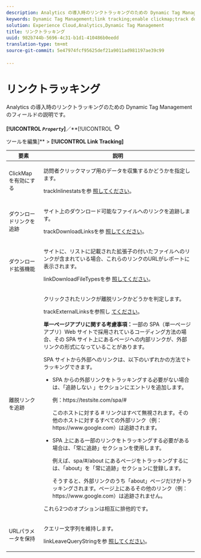 ```yaml
---
description: Analytics の導入時のリンクトラッキングのための Dynamic Tag Management のフィールドの説明です。
keywords: Dynamic Tag Management;link tracking;enable clickmap;track download links;download extensions;track outbound links;keep url parameters
solution: Experience Cloud,Analytics,Dynamic Tag Management
title: リンクトラッキング
uuid: 982b744b-5696-4c31-b1d1-410486b0eedd
translation-type: tm+mt
source-git-commit: 5e47974fcf95625def21a9011ad981197ae39c99

---
```



# リンクトラッキング

Analytics の導入時のリンクトラッキングのための Dynamic Tag Management のフィールドの説明です。

**[!UICONTROL  *`Property`*]**／**[!UICONTROL   ![](assets/settings_gear.png)

ツールを編集]** > **[!UICONTROL Link Tracking]**

<table id="table_F23FB0B284E74B66A107B1D69D22A51C">
 <thead>
  <tr>
   <th colname="col1" class="entry"> 要素 </th>
   <th colname="col2" class="entry"> 説明 </th>
  </tr> 
 </thead>
 <tbody> 
  <tr> 
   <td colname="col1"> ClickMap を有効にする </td>
   <td colname="col2"> <p>訪問者クリックマップ用のデータを収集するかどうかを指定します。 </p> <p>trackInlinestatsを参 <a href="../../../vars/config-vars/trackinlinestats.md">照してください</a>。 </p> </td>
  </tr>
  <tr>
   <td colname="col1"> ダウンロードリンクを追跡 </td>
   <td colname="col2"> <p>サイト上のダウンロード可能なファイルへのリンクを追跡します。 </p> <p>trackDownloadLinksを参 <a href="../../../vars/config-vars/trackdownloadlinks.md">照してください</a>。</p> </td>
  </tr> 
  <tr> 
   <td colname="col1"> ダウンロード拡張機能 </td> 
   <td colname="col2"> <p>サイトに、リストに記載された拡張子の付いたファイルへのリンクが含まれている場合、これらのリンクのURLがレポートに表示されます。 </p>linkDownloadFileTypesを参 <a href="../../../vars/config-vars/linkdownloadfiletypes.md">照してください</a>。 </p> </td>
  </tr>
  <tr> 
   <td colname="col1"> 離脱リンクを追跡 </td>
   <td colname="col2"> <p>クリックされたリンクが離脱リンクかどうかを判定します。 </p> <p>trackExternalLinksを参照し <a href="../../../vars/config-vars/trackexternallinks.md">てください</a>。 </p> <p><b>単一ページアプリに関する考慮事項：</b>一部の SPA（単一ページアプリ）Web サイトで採用されているコーディング方法の場合、その SPA サイト上にあるページへの内部リンクが、外部リンクの形式になっていることがあります。 </p> <p>SPA サイトから外部へのリンクは、以下のいずれかの方法でトラッキングできます。 </p>
    <ul id="ul_A4179633ED0644C3BA5F548A58CA4EC9">
     <li id="li_1959FBF14E42469FA8724B37EB58BC54"> <p>SPA からの外部リンクをトラッキングする必要がない場合は、「<span class="wintitle">追跡しない</span> 」セクションにエントリを追加します。 </p> <p>例：<span class="filepath">https://testsite.com/spa/#</span> </p> <p>このホストに対する # リンクはすべて無視されます。その他のホストに対するすべての外部リンク（例：<span class="filepath">https://www.google.com</span>）は追跡されます。 </p> </li>
     <li id="li_37DD4D37887243FB928C9C04ACE9D39E"> <p>SPA 上にある一部のリンクをトラッキングする必要がある場合は、「<span class="wintitle">常に追跡</span>」セクションを使用します。 </p> <p>例えば、<span class="filepath">spa/#/about</span> にあるページをトラッキングするには、「about」を「<span class="wintitle">常に追跡</span>」セクションに登録します。 </p> <p>そうすると、外部リンクのうち「about」ページだけがトラッキングされます。ページ上にあるその他のリンク（例：<span class="filepath">https://www.google.com</span>）は追跡されません。 </p> </li>
    </ul> <p>これら2つのオプションは相互に排他的です。 </p> </td> 
  </tr>
  <tr>
   <td colname="col1"> URLパラメータを保持 </td>
   <td colname="col2"> <p>クエリー文字列を維持します。 </p> <p>linkLeaveQueryStringを参 <a href="../../../vars/config-vars/linkleavequerystring.md">照してください</a>。 </p> </td>
  </tr>
 </tbody>
</table>
